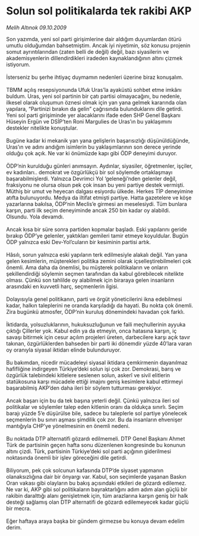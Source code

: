 # Solun sol politikalarda tek rakibi AKP

*Melih Altınok 09.10.2009*

<div class="taraf_structure_2col_1zq">
<div class="margen_n">



 <p>Son yazımda, yeni sol parti girişimlerine dair aldığım duyumlardan ötürü umutlu olduğumdan bahsetmiştim. Ancak iyi niyetimin, söz konusu projenin somut ayrıntılarından (zaten belli de değil) değil, bazı siyasilerin ve akademisyenlerin dillendirdikleri iradeden kaynaklandığının altını çizmek istiyorum. <br/><br/>İsterseniz bu şerhe ihtiyaç duymamın nedenleri üzerine biraz konuşalım. <br/><br/>TBMM açılış resepsiyonunda Ufuk Uras’la ayaküstü sohbet etme imkânı buldum. Uras, yeni sol partinin bir çatı partisi olmayacağını, bu nedenle, ilkesel olarak oluşumun öznesi olmak için yan yana gelmek kararında olan yapılara, “Partinizi bırakın da gelin” çağrısında bulunduklarını dile getirdi. Yeni sol parti girişiminde yer alacaklarını ifade eden SHP Genel Başkanı Hüseyin Ergün ve DSİP’ten Roni Margulies de Uras’ın bu yaklaşımını destekler nitelikte konuştular. <br/><br/>Bugüne kadar ki mekanik yan yana gelişlerin başarısızlığı düşünüldüğünde, Uras’ın ve adını andığım isimlerin bu yaklaşımlarının son derece yerinde olduğu çok açık. Ne var ki önümüzde kapı gibi ÖDP deneyimi duruyor. <br/><br/>ÖDP’nin kurulduğu günleri anımsayın. Aydınlar, siyasiler, öğretmenler, işçiler, ev kadınları.. demokrat ve özgürlükçü bir sol söylemde ortaklaşmayı başarabilmişlerdi. Yalnızca Devrimci Yol ‘geleneği’nden gelenler değil, fraksiyonu ne olursa olsun pek çok insan bu yeni partiye destek vermişti. Müthiş bir umut ve heyecan dalgası esiyordu ülkede. Herkes TİP deneyimine atıfta bulunuyordu. Medya da iltifat etmişti partiye. Hatta gazetelere ve köşe yazarlarına bakılsa, ÖDP’nin Meclis’e girmesi an meselesiydi. Tüm bunlara karşın, parti ilk seçim deneyiminde ancak 250 bin kadar oy alabildi. Olsundu. Yola devamdı. <br/><br/>Ancak kısa bir süre sonra partiden kopmalar başladı. Eski yapılarını geride bırakıp ÖDP’ye gelenler, yaktıkları gemileri tamir etmeye koyuldular. Bugün ÖDP yalnızca eski Dev-Yol’cuların bir kesiminin partisi artık. <br/><br/>Hâsılı, sorun yalnızca eski yapıların terk edilmesiyle alakalı değil. Yan yana gelen kesimlerin, müşterekleri politika zemini olarak içselleştirebilmeleri çok önemli. Ama daha da önemlisi, bu müşterek politikaların ve onların şekillendirdiği söylemin seçmen tarafından da kabul görebilecek nitelikte olması. Çünkü son tahlilde oy alabilmek için biraraya gelen insanların arasındaki en kuvvetli harç, seçmenlerin ilgisi. <br/><br/>Dolayısıyla genel politikanın, parti ve örgüt yöneticilerini ikna edebilmesi kadar, halkın taleplerini ne oranda karşıladığı da hayati. Bu nokta çok önemli. Zira bugünkü atmosfer, ÖDP’nin kuruluş dönemindeki havadan çok farklı. <br/><br/>İktidarda, yolsuzluklarının, hukuksuzluğunun ve faili meçhullerinin ayyuka çıktığı Çillerler yok. Kabul edin ya da etmeyin, onca hatasına karşın, iç savaşı bitirmek için cesur açılım projeleri üreten, darbecilere karşı açık tavır takınan, özgürlüklerden bahseden bir parti iki dönemdir yüzde 40’lara varan oy oranıyla siyasal iktidarı elinde bulunduruyor. <br/><br/>Bu bakımdan, nicedir mücadeleyi siyasal iktidara çemkirmenin dayanılmaz hafifliğine indirgeyen Türkiye’deki solun işi çok zor. Demokrasi, barış ve özgürlük talebindeki kitlelere seslenen solun, askerî ve sivil elitlerin statükosuna karşı mücadele ettiği imajını geniş kesimlere kabul ettirmeyi başarabilmiş AKP’den daha ileri bir söylem tutturması gerekiyor. <br/><br/>Ancak başarı için bu da tek başına yeterli değil. Çünkü yalnızca ileri sol politikalar ve söylemler talep eden kitlenin oranı da oldukça sınırlı. Seçim barajı yüzde 5’e düşürülse bile, sadece bu taleplerle sol partiye yönelecek seçmenlerin bu sınırı aşması şimdilik çok zor. Bu da insanların ehvenişer mantığıyla CHP’ye yönelmesinin en önemli nedeni. <br/><br/>Bu noktada DTP alternatifi gözardı edilmemeli. DTP Genel Başkanı Ahmet Türk de partisinin geçen hafta sonu düzenlenen kongresinde bu konunun altını çizdi. Türk, partisinin Türkiye’deki sol parti açığının giderilmesi noktasında önemli bir işlev göreceğini dile getirdi. <br/><br/>Biliyorum, pek çok solcunun kafasında DTP’de siyaset yapmanın olanaksızlığına dair bir önyargı var. Kabul, son seçimlerde yaşanan Baskın Oran vakası gibi olayların bu bakış açısındaki etkileri de gözardı edilemez. Ne var ki, AKP gibi sol politikaların bayraktarlığını adım adım alan güçlü bir rakibin daralttığı alanı genişletmek için, tüm arazlarına karşın geniş bir halk desteği sağlamış olan DTP alternatifi de gözardı edilemeyecek kadar güçlü bir mecra. <br/><br/>Eğer haftaya araya başka bir gündem girmezse bu konuya devam edelim derim.</p>
<br/>
<br/>
<br/>



<br/>


<div id="taraf_not">
</div>

</div>


</div>
